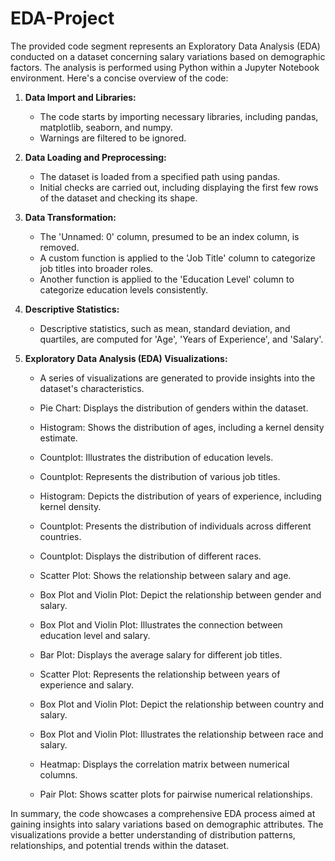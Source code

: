 # EDA-Project

The provided code segment represents an Exploratory Data Analysis (EDA) conducted on a dataset concerning salary variations based on demographic factors. The analysis is performed using Python within a Jupyter Notebook environment. Here's a concise overview of the code:

1. **Data Import and Libraries:**
   - The code starts by importing necessary libraries, including pandas, matplotlib, seaborn, and numpy.
   - Warnings are filtered to be ignored.

2. **Data Loading and Preprocessing:**
   - The dataset is loaded from a specified path using pandas.
   - Initial checks are carried out, including displaying the first few rows of the dataset and checking its shape.

3. **Data Transformation:**
   - The 'Unnamed: 0' column, presumed to be an index column, is removed.
   - A custom function is applied to the 'Job Title' column to categorize job titles into broader roles.
   - Another function is applied to the 'Education Level' column to categorize education levels consistently.

4. **Descriptive Statistics:**
   - Descriptive statistics, such as mean, standard deviation, and quartiles, are computed for 'Age', 'Years of Experience', and 'Salary'.

5. **Exploratory Data Analysis (EDA) Visualizations:**
   - A series of visualizations are generated to provide insights into the dataset's characteristics.

   - Pie Chart: Displays the distribution of genders within the dataset.
   - Histogram: Shows the distribution of ages, including a kernel density estimate.
   - Countplot: Illustrates the distribution of education levels.
   - Countplot: Represents the distribution of various job titles.
   - Histogram: Depicts the distribution of years of experience, including kernel density.
   - Countplot: Presents the distribution of individuals across different countries.
   - Countplot: Displays the distribution of different races.
   - Scatter Plot: Shows the relationship between salary and age.
   - Box Plot and Violin Plot: Depict the relationship between gender and salary.
   - Box Plot and Violin Plot: Illustrates the connection between education level and salary.
   - Bar Plot: Displays the average salary for different job titles.
   - Scatter Plot: Represents the relationship between years of experience and salary.
   - Box Plot and Violin Plot: Depict the relationship between country and salary.
   - Box Plot and Violin Plot: Illustrates the relationship between race and salary.
   - Heatmap: Displays the correlation matrix between numerical columns.
   - Pair Plot: Shows scatter plots for pairwise numerical relationships.

In summary, the code showcases a comprehensive EDA process aimed at gaining insights into salary variations based on demographic attributes. The visualizations provide a better understanding of distribution patterns, relationships, and potential trends within the dataset.
